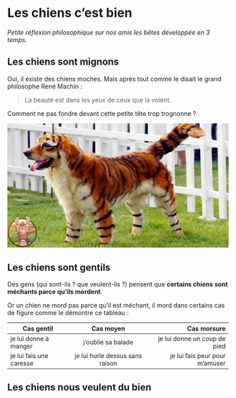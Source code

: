 # Les chiens c’est bien 

*Petite réflexion philosophique sur nos amis les bêtes développée en 3 temps.*

## Les chiens sont mignons

Oui, il existe des chiens moches. Mais après tout comme le disait le grand philosophe René Machin :

> La beauté est dans les yeux de ceux que la voient.

Comment ne pas fondre devant cette petite tête trop trognonne ?

![alt text](unchien.jpg)


## Les chiens sont gentils

Des gens (qui sont-ils ? que veulent-ils ?) pensent que **certains chiens sont méchants parce qu’ils mordent**.

Or un chien ne mord pas parce qu’il est méchant, il mord dans certains cas de figure comme le démontre ce tableau :

| Cas gentil        | Cas moyen           | Cas morsure  |
| ------------- |:-------------:| -----:|
| je lui donne à manger      | j’oublie sa balade | je lui donne un coup de pied |
| je lui fais une caresse     | je lui hurle dessus sans raison |   je lui fais peur pour m’amuser |


## Les chiens nous veulent du bien
